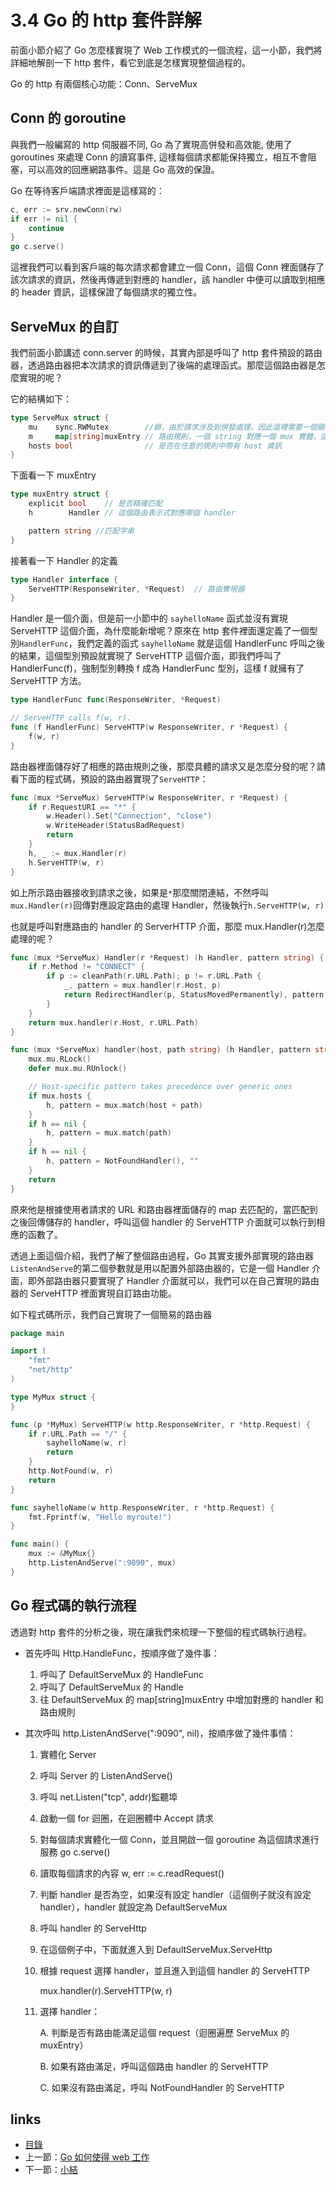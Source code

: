 # 3.4 Go 的 http 套件詳解
前面小節介紹了 Go 怎麼樣實現了 Web 工作模式的一個流程，這一小節，我們將詳細地解剖一下 http 套件，看它到底是怎樣實現整個過程的。

Go 的 http 有兩個核心功能：Conn、ServeMux

## Conn 的 goroutine

與我們一般編寫的 http 伺服器不同, Go 為了實現高併發和高效能, 使用了 goroutines 來處理 Conn 的讀寫事件, 這樣每個請求都能保持獨立，相互不會阻塞，可以高效的回應網路事件。這是 Go 高效的保證。

Go 在等待客戶端請求裡面是這樣寫的：

```Go
c, err := srv.newConn(rw)
if err != nil {
	continue
}
go c.serve()
```

這裡我們可以看到客戶端的每次請求都會建立一個 Conn，這個 Conn 裡面儲存了該次請求的資訊，然後再傳遞到對應的 handler，該 handler 中便可以讀取到相應的 header 資訊，這樣保證了每個請求的獨立性。

## ServeMux 的自訂
我們前面小節講述 conn.server 的時候，其實內部是呼叫了 http 套件預設的路由器，透過路由器把本次請求的資訊傳遞到了後端的處理函式。那麼這個路由器是怎麼實現的呢？

它的結構如下：

```Go
type ServeMux struct {
	mu    sync.RWMutex        //鎖，由於請求涉及到併發處理，因此這裡需要一個鎖機制
	m     map[string]muxEntry // 路由規則，一個 string 對應一個 mux 實體，這裡的 string 就是註冊的路由表示式
	hosts bool                // 是否在任意的規則中帶有 host 資訊
}
```

下面看一下 muxEntry

```Go
type muxEntry struct {
	explicit bool    // 是否精確匹配
	h        Handler // 這個路由表示式對應哪個 handler

	pattern string //匹配字串
}
```

接著看一下 Handler 的定義

```Go
type Handler interface {
	ServeHTTP(ResponseWriter, *Request)  // 路由實現器
}
```

Handler 是一個介面，但是前一小節中的 `sayhelloName` 函式並沒有實現 ServeHTTP 這個介面，為什麼能新增呢？原來在 http 套件裡面還定義了一個型別`HandlerFunc`，我們定義的函式 `sayhelloName` 就是這個 HandlerFunc 呼叫之後的結果，這個型別預設就實現了 ServeHTTP 這個介面，即我們呼叫了 HandlerFunc(f)，強制型別轉換 f 成為 HandlerFunc 型別，這樣 f 就擁有了 ServeHTTP 方法。

```Go
type HandlerFunc func(ResponseWriter, *Request)

// ServeHTTP calls f(w, r).
func (f HandlerFunc) ServeHTTP(w ResponseWriter, r *Request) {
	f(w, r)
}
```
路由器裡面儲存好了相應的路由規則之後，那麼具體的請求又是怎麼分發的呢？請看下面的程式碼，預設的路由器實現了`ServeHTTP`：

```Go
func (mux *ServeMux) ServeHTTP(w ResponseWriter, r *Request) {
	if r.RequestURI == "*" {
		w.Header().Set("Connection", "close")
		w.WriteHeader(StatusBadRequest)
		return
	}
	h, _ := mux.Handler(r)
	h.ServeHTTP(w, r)
}
```
如上所示路由器接收到請求之後，如果是`*`那麼關閉連結，不然呼叫`mux.Handler(r)`回傳對應設定路由的處理 Handler，然後執行`h.ServeHTTP(w, r)`

也就是呼叫對應路由的 handler 的 ServerHTTP 介面，那麼 mux.Handler(r)怎麼處理的呢？

```Go
func (mux *ServeMux) Handler(r *Request) (h Handler, pattern string) {
	if r.Method != "CONNECT" {
		if p := cleanPath(r.URL.Path); p != r.URL.Path {
			_, pattern = mux.handler(r.Host, p)
			return RedirectHandler(p, StatusMovedPermanently), pattern
		}
	}
	return mux.handler(r.Host, r.URL.Path)
}

func (mux *ServeMux) handler(host, path string) (h Handler, pattern string) {
	mux.mu.RLock()
	defer mux.mu.RUnlock()

	// Host-specific pattern takes precedence over generic ones
	if mux.hosts {
		h, pattern = mux.match(host + path)
	}
	if h == nil {
		h, pattern = mux.match(path)
	}
	if h == nil {
		h, pattern = NotFoundHandler(), ""
	}
	return
}
```
原來他是根據使用者請求的 URL 和路由器裡面儲存的 map 去匹配的，當匹配到之後回傳儲存的 handler，呼叫這個 handler 的 ServeHTTP 介面就可以執行到相應的函數了。

透過上面這個介紹，我們了解了整個路由過程，Go 其實支援外部實現的路由器 `ListenAndServe`的第二個參數就是用以配置外部路由器的，它是一個 Handler 介面，即外部路由器只要實現了 Handler 介面就可以，我們可以在自己實現的路由器的 ServeHTTP 裡面實現自訂路由功能。

如下程式碼所示，我們自己實現了一個簡易的路由器

```Go
package main

import (
	"fmt"
	"net/http"
)

type MyMux struct {
}

func (p *MyMux) ServeHTTP(w http.ResponseWriter, r *http.Request) {
	if r.URL.Path == "/" {
		sayhelloName(w, r)
		return
	}
	http.NotFound(w, r)
	return
}

func sayhelloName(w http.ResponseWriter, r *http.Request) {
	fmt.Fprintf(w, "Hello myroute!")
}

func main() {
	mux := &MyMux{}
	http.ListenAndServe(":9090", mux)
}
```
## Go 程式碼的執行流程

透過對 http 套件的分析之後，現在讓我們來梳理一下整個的程式碼執行過程。

- 首先呼叫 Http.HandleFunc，按順序做了幾件事：

	1. 呼叫了 DefaultServeMux 的 HandleFunc
    2. 呼叫了 DefaultServeMux 的 Handle
	3. 往 DefaultServeMux 的 map[string]muxEntry 中增加對應的 handler 和路由規則

- 其次呼叫 http.ListenAndServe(":9090", nil)，按順序做了幾件事情：
	1. 實體化 Server
	2. 呼叫 Server 的 ListenAndServe()
	3. 呼叫 net.Listen("tcp", addr)監聽埠
	4. 啟動一個 for 迴圈，在迴圈體中 Accept 請求
	5. 對每個請求實體化一個 Conn，並且開啟一個 goroutine 為這個請求進行服務 go c.serve()
	6. 讀取每個請求的內容 w, err := c.readRequest()
	7. 判斷 handler 是否為空，如果沒有設定 handler（這個例子就沒有設定 handler），handler 就設定為 DefaultServeMux
	8. 呼叫 handler 的 ServeHttp
	9. 在這個例子中，下面就進入到 DefaultServeMux.ServeHttp
	10. 根據 request 選擇 handler，並且進入到這個 handler 的 ServeHTTP
		
		mux.handler(r).ServeHTTP(w, r)

	11. 選擇 handler：

		A. 判斷是否有路由能滿足這個 request（迴圈遍歷 ServeMux 的 muxEntry）

		B. 如果有路由滿足，呼叫這個路由 handler 的 ServeHTTP

		C. 如果沒有路由滿足，呼叫 NotFoundHandler 的 ServeHTTP


## links
   * [目錄](<preface.md>)
   * 上一節：[Go 如何使得 web 工作](<03.3.md>)
   * 下一節：[小結](<03.5.md>)
